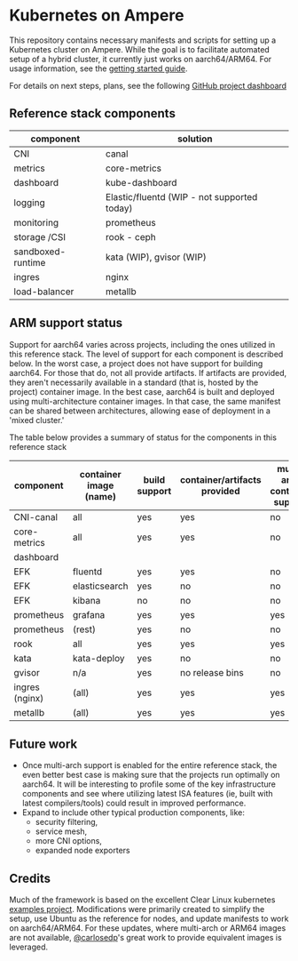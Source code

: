 # Kubernetes on Ampere

This repository contains necessary manifests and scripts for setting up a Kubernetes cluster
on Ampere. While the goal is to facilitate automated setup of a hybrid cluster, it currently
just works on aarch64/ARM64. For usage information, see the [getting started guide](getting-started.md).

For details on next steps, plans, see the following [GitHub project dashboard](https://github.com/egernst/k8s-on-ampere/projects)

## Reference stack components

| component | solution | 
|-----------|-----------------|
|  CNI | canal    |
|  metrics | core-metrics    |
|  dashboard    |   kube-dashboard   |
|  logging | Elastic/fluentd (WIP - not supported today) |
|  monitoring | prometheus |
|  storage /CSI | rook - ceph   |
|  sandboxed-runtime | kata (WIP), gvisor (WIP) |
|  ingres | nginx |
|  load-balancer | metallb |

## ARM support status

Support for aarch64 varies across projects, including the ones utilized in this
reference stack. The level of support for each component is described below. In
the worst case, a project does not have support for building aarch64. For those that
do, not all provide artifacts. If artifacts are provided, they aren't necessarily available
in a standard (that is, hosted by the project) container image. In the best case, aarch64
is built and deployed using multi-architecture container images. In that case, the same manifest
can be shared between architectures, allowing ease of deployment in a 'mixed cluster.'

The table below provides a summary of status for the components in this reference stack

| component | container image (name) | build support  | container/artifacts provided  | multi-arch container support |
|-----------|-----------------|--------|------------|-----------|
|  CNI-canal    |   all       | yes    | yes        |  no       |
|  core-metrics |   all       | yes    | yes        |  no       |
|  dashboard    |             |        |            |           |
|  EFK      |  fluentd        | yes    |       yes  |     no    |
|  EFK      | elasticsearch   |  yes   |   no       |  no       |
|  EFK      |     kibana      |  no    |   no       |  no       |
|  prometheus |      grafana  |   yes  | yes        | yes       |
|  prometheus |   (rest)      |    yes |        no  | no        |
|  rook     |     all         | yes    | yes        |  yes      |
|  kata  |   kata-deploy      | yes    | no         | no        |
|  gvisor  |  n/a             | yes    | no release bins |  no  |
|  ingres (nginx) | (all)     | yes    | yes         | yes      |
|  metallb | (all)            | yes    | yes         | yes      |

## Future work

- Once multi-arch support is enabled for the entire reference stack, the even better best case is making sure that the projects run optimally on aarch64. It will be interesting to profile some of the key infrastructure components and see where utilizing latest ISA features (ie, built with latest compilers/tools) could result in improved performance.
- Expand to include other typical production components, like:
  - security filtering,
  - service mesh,
  - more CNI options,
  - expanded node exporters

## Credits

Much of the framework is based on the excellent Clear Linux kubernetes [examples project](https://github.com/clearlinux/cloud-native-setup/tree/master/clr-k8s-examples). Modifications were primarily created to simplify the setup, use Ubuntu as the reference for
nodes, and update manifests to work on aarch64/ARM64. For these updates, where multi-arch or ARM64 images are not available,
[@carlosedp](https://github.com/carlosedp)'s great work to provide equivalent images is leveraged.

